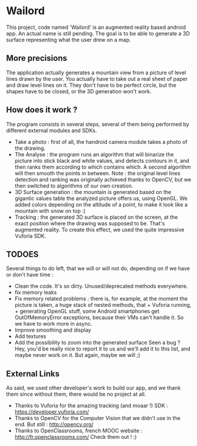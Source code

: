 Wailord
=======
This project, code named 'Wailord' is an augmented reality based android app. An actual name is still pending.
The goal is to be able to generate a 3D surface representing what the user drew on a map.

More precisions
-------
The application actually generates a mountain view from a picture of level lines drawn by the user. You actually have to take out a real sheet of paper and draw level lines on it. They don't have to be perfect circle, but the shapes have to be closed, or the 3D generation won't work.

How does it work ?
-------
The program consists in several steps, several of them being performed by different external modules and SDKs.

- Take a photo : first of all, the handroid camera module takes a photo of the drawing.
- The Analyse : the program runs an algorithm that will binarize the picture into stick black and white values, and detects contours in it, and then ranks them according to which contains which. A second algorithm will then smooth the points in between. Note : the original level lines detection and ranking was originally achieved thanks to OpenCV, but we then switched to algorithms of our own creation.
- 3D Surface generation : the mountain is generated based on the gigantic values table the analyzed picture offers us, using OpenGL. We added colors depending on the altitude of a point, to make it look like a mountain with snow on top :)
- Tracking : the generated 3D surface is placed on the screen, at the exact position where the drawing was supposed to be. That's augmented reality. To create this effect, we used the quite impressive Vuforia SDK.

TODOES
-------
Several things to do left, that we will or will not do, depending on if we have or don't have time :
- Clean the code. It's so dirty. Unused/deprecated methods everywhere.
- fix memory leaks
- Fix memory related problems : there is, for example, at the moment the picture is taken, a huge stack of nested methods, that + Vuforia running, + generating OpenGL stuff, some Android smartphones get OutOfMemoryError exceptions, because their VMs can't handle it. So we have to work more in async.
- Improve smoothing and display
- Add textures
- Add the possibility to zoom into the generated surface
Seen a bug ? Hey, you'd be really nice to report it to us and we'll add it to this list, and maybe never work on it. But again, maybe we will ;)

External Links
-------
As said, we used other developer's work to build our app, and we thank them since without them, there would be no project at all.
- Thanks to Vuforia for the amazing tracking (and moaar !) SDK : https://developer.vuforia.com/
- Thanks to OpenCV for the Computer Vision that we didn't use in the end. But still : http://opencv.org/
- Thanks to OpenClassrooms, french MOOC website : http://fr.openclassrooms.com/
Check them out ! :)
